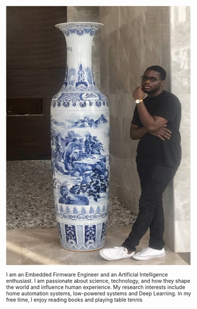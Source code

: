 <!-- <img width="500" height="400" alt="Screenshot 2020-11-21 at 11 06 31 PM" class="center" src="https://user-images.githubusercontent.com/52134849/102813441-17b29880-43c9-11eb-8f33-be0775acdab2.jpeg"> -->

<img width="500" height="700" alt="Screenshot 2020-11-21 at 11 06 31 PM" class="center" src="https://github.com/olaleyeayoola/olaleyeayoola.github.io/blob/main/ayoola.jpg">

<!-- ![image](https://github.com/olaleyeayoola/olaleyeayoola.github.io/blob/main/ayoola.jpg) -->

I am an Embedded Firmware Engineer and an Artificial Intelligence enthusiast. I am passionate about science, technology, and how they shape the world and influence human experience. My research interests include home automation systems, low-powered systems and Deep Learning. In my free time, I enjoy reading books and playing table tennis
